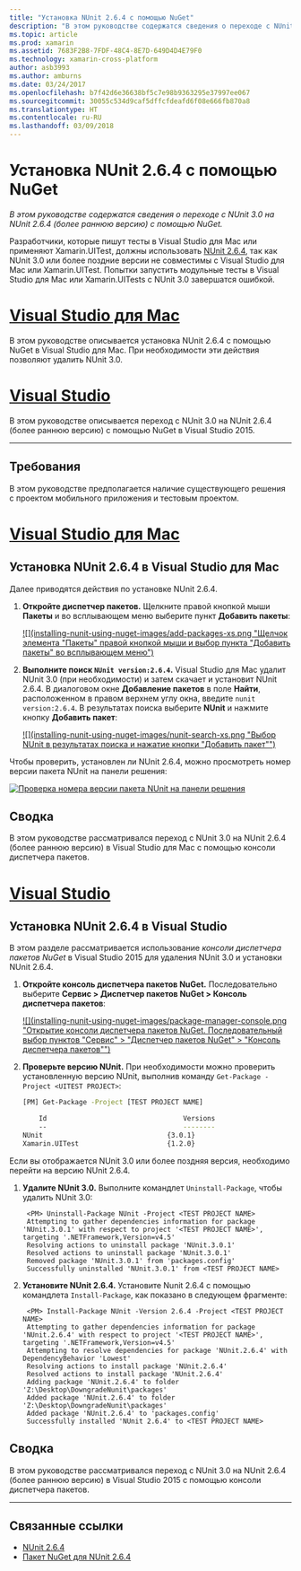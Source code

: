 ```yaml
---
title: "Установка NUnit 2.6.4 с помощью NuGet"
description: "В этом руководстве содержатся сведения о переходе с NUnit 3.0 на NUnit 2.6.4 (более раннюю версию) с помощью NuGet."
ms.topic: article
ms.prod: xamarin
ms.assetid: 7683F2B8-7FDF-48C4-8E7D-649D4D4E79F0
ms.technology: xamarin-cross-platform
author: asb3993
ms.author: amburns
ms.date: 03/24/2017
ms.openlocfilehash: b7f42d6e36638bf5c7e98b9363295e37997ee067
ms.sourcegitcommit: 30055c534d9caf5dffcfdeafd6f08e666fb870a8
ms.translationtype: HT
ms.contentlocale: ru-RU
ms.lasthandoff: 03/09/2018
---
```

# <a name="installing-nunit-264-using-nuget"></a>Установка NUnit 2.6.4 с помощью NuGet

_В этом руководстве содержатся сведения о переходе с NUnit 3.0 на NUnit 2.6.4 (более раннюю версию) с помощью NuGet._

Разработчики, которые пишут тесты в Visual Studio для Mac или применяют Xamarin.UITest, должны использовать [NUnit 2.6.4](http://nunit.org/index.php?p=docHome&r=2.6.4), так как NUnit 3.0 или более поздние версии не совместимы с Visual Studio для Mac или Xamarin.UITest. Попытки запустить модульные тесты в Visual Studio для Mac или Xamarin.UITests с NUnit 3.0 завершатся ошибкой.

# <a name="visual-studio-for-mactabvsmac"></a>[Visual Studio для Mac](#tab/vsmac)

В этом руководстве описывается установка NUnit 2.6.4 с помощью NuGet в Visual Studio для Mac. При необходимости эти действия позволяют удалить NUnit 3.0.

# <a name="visual-studiotabvswin"></a>[Visual Studio](#tab/vswin)

В этом руководстве описывается переход с NUnit 3.0 на NUnit 2.6.4 (более раннюю версию) с помощью NuGet в Visual Studio 2015.

-----

## <a name="requirements"></a>Требования

В этом руководстве предполагается наличие существующего решения с проектом мобильного приложения и тестовым проектом.

# <a name="visual-studio-for-mactabvsmac"></a>[Visual Studio для Mac](#tab/vsmac)

## <a name="installing-nunit-264-in-visual-studio-for-mac"></a>Установка NUnit 2.6.4 в Visual Studio для Mac

Далее приводятся действия по установке NUnit 2.6.4.


1. **Откройте диспетчер пакетов.** Щелкните правой кнопкой мыши **Пакеты** и во всплывающем меню выберите пункт **Добавить пакеты**:

    [![](installing-nunit-using-nuget-images/add-packages-xs.png "Щелчок элемента "Пакеты" правой кнопкой мыши и выбор пункта "Добавить пакеты" во всплывающем меню")](installing-nunit-using-nuget-images/add-packages-xs.png#lightbox)
    
1. **Выполните поиск `NUnit version:2.6.4`.** Visual Studio для Mac удалит NUnit 3.0 (при необходимости) и затем скачает и установит NUnit 2.6.4. В диалоговом окне **Добавление пакетов** в поле **Найти**, расположенном в правом верхнем углу окна, введите `nunit version:2.6.4`. В результатах поиска выберите **NUnit** и нажмите кнопку **Добавить пакет**:

    [![](installing-nunit-using-nuget-images/nunit-search-xs.png "Выбор NUnit в результатах поиска и нажатие кнопки "Добавить пакет"")](installing-nunit-using-nuget-images/nunit-search-xs.png#lightbox)


Чтобы проверить, установлен ли NUnit 2.6.4, можно просмотреть номер версии пакета NUnit на панели решения:

[![](installing-nunit-using-nuget-images/nunit-2-6-4-installed.png "Проверка номера версии пакета NUnit на панели решения")](installing-nunit-using-nuget-images/nunit-2-6-4-installed.png#lightbox)

## <a name="summary"></a>Сводка

В этом руководстве рассматривался переход с NUnit 3.0 на NUnit 2.6.4 (более раннюю версию) в Visual Studio для Mac с помощью консоли диспетчера пакетов.


# <a name="visual-studiotabvswin"></a>[Visual Studio](#tab/vswin)

## <a name="installing-nunit-264-in-visual-studio"></a>Установка NUnit 2.6.4 в Visual Studio

В этом разделе рассматривается использование _консоли диспетчера пакетов NuGet_ в Visual Studio 2015 для удаления NUnit 3.0 и установки NUnit 2.6.4.


1. **Откройте консоль диспетчера пакетов NuGet.** Последовательно выберите **Сервис > Диспетчер пакетов NuGet > Консоль диспетчера пакетов**:

    [![](installing-nunit-using-nuget-images/package-manager-console.png "Открытие консоли диспетчера пакетов NuGet. Последовательный выбор пунктов "Сервис" > "Диспетчер пакетов NuGet" > "Консоль диспетчера пакетов"")](installing-nunit-using-nuget-images/package-manager-console.png#lightbox)
    
1. **Проверьте версию NUnit.** При необходимости можно проверить установленную версию NUnit, выполнив команду `Get-Package -Project <UITEST PROJECT>`:

    ```bash
    [PM] Get-Package -Project [TEST PROJECT NAME]
    
        Id                                  Versions                                 ProjectName
        --                                  --------                                 -----------
    NUnit                               {3.0.1}                                  [TEST PROJECT NAME]
    Xamarin.UITest                      {1.2.0}                                  [TEST PROJECT NAME]
    ```

Если вы отображается NUnit 3.0 или более поздняя версия, необходимо перейти на версию NUnit 2.6.4.

1. **Удалите NUnit 3.0.** Выполните командлет `Uninstall-Package`, чтобы удалить NUnit 3.0:

        <PM> Uninstall-Package NUnit -Project <TEST PROJECT NAME>
        Attempting to gather dependencies information for package 'NUnit.3.0.1' with respect to project '<TEST PROJECT NAME>', targeting '.NETFramework,Version=v4.5'
        Resolving actions to uninstall package 'NUnit.3.0.1'
        Resolved actions to uninstall package 'NUnit.3.0.1'
        Removed package 'NUnit.3.0.1' from 'packages.config'
        Successfully uninstalled 'NUnit.3.0.1' from <TEST PROJECT NAME>

1. **Установите NUnit 2.6.4.** Установите Nunit 2.6.4 с помощью командлета `Install-Package`, как показано в следующем фрагменте:

        <PM> Install-Package NUnit -Version 2.6.4 -Project <TEST PROJECT NAME>
        Attempting to gather dependencies information for package 'NUnit.2.6.4' with respect to project '<TEST PROJECT NAME>', targeting '.NETFramework,Version=v4.5'
        Attempting to resolve dependencies for package 'NUnit.2.6.4' with DependencyBehavior 'Lowest'
        Resolving actions to install package 'NUnit.2.6.4'
        Resolved actions to install package 'NUnit.2.6.4'
        Adding package 'NUnit.2.6.4' to folder 'Z:\Desktop\DowngradeNunit\packages'
        Added package 'NUnit.2.6.4' to folder 'Z:\Desktop\DowngradeNunit\packages'
        Added package 'NUnit.2.6.4' to 'packages.config'
        Successfully installed 'NUnit 2.6.4' to <TEST PROJECT NAME>
    
## <a name="summary"></a>Сводка

В этом руководстве рассматривался переход с NUnit 3.0 на NUnit 2.6.4 (более раннюю версию) в Visual Studio 2015 с помощью консоли диспетчера пакетов.

-----

## <a name="related-links"></a>Связанные ссылки

- [NUnit 2.6.4](http://nunit.org/index.php?p=docHome&r=2.6.4)
- [Пакет NuGet для NUnit 2.6.4](https://www.nuget.org/packages/NUnit/2.6.4)
